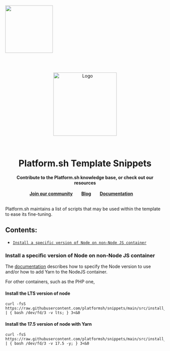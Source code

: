 
<br />
<p align="left">
    <a href="https://platform.sh">
        <img src="https://platform.sh/logos/redesign/Platformsh_logo_black.svg" width="150px">
    </a>
</p>
<br /><br />
<p align="center">
    <a href="https://docs.platform.sh">
        <img src="https://platform.sh/images/deploy/console.svg" alt="Logo" height="200">
    </a>
</p>
<br />
<h1 align="center">Platform.sh Template Snippets</h1>

<p align="center">
    <strong>Contribute to the Platform.sh knowledge base, or check out our resources</strong>
    <br />
    <br />
    <a href="https://community.platform.sh"><strong>Join our community</strong></a>&nbsp&nbsp&nbsp&nbsp&nbsp&nbsp
    <a href="https://platform.sh/blog"><strong>Blog</strong></a>&nbsp&nbsp&nbsp&nbsp&nbsp&nbsp
    <a href="https://docs.platform.sh"><strong>Documentation</strong></a>&nbsp&nbsp&nbsp&nbsp&nbsp&nbsp
    <br /><br />
</p>

Platform.sh maintains a list of scripts that may be used within the template to ease its fine-tuning.

## Contents:
* [`Install a specific version of Node on non-Node JS container`](#Install-a-specific-version-of-Node-on-non-Node-JS-container)


### Install a specific version of Node on non-Node JS container

The [documentation](https://docs.platform.sh/languages/nodejs.html) describes how to specify the Node version to use and/or how to add Yarn to the NodeJS container.

For other containers, such as the PHP one, 

#### Install the LTS version of node
```
curl -fsS https://raw.githubusercontent.com/platformsh/snippets/main/src/install_node.sh | { bash /dev/fd/3 -v lts; } 3<&0
```

#### Install the 17.5 version of node with Yarn
```
curl -fsS https://raw.githubusercontent.com/platformsh/snippets/main/src/install_node.sh | { bash /dev/fd/3 -v 17.5 -y; } 3<&0
```
